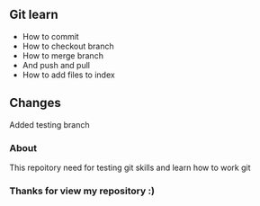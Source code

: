 
## Git learn
 - How to commit
 - How to checkout branch
 - How to merge branch
 - And push and pull
 - How to add files to index

## Changes


Added testing branch
### About
This repoitory need for testing git skills and learn how to work git
### Thanks for view my repository :)
